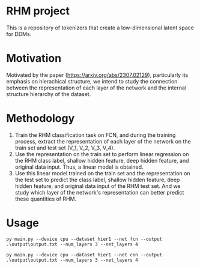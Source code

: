 # RHM project
This is a repository of tokenizers that create a low-dimensional latent space for DDMs. 
# Motivation
Motivated by the paper (https://arxiv.org/abs/2307.02129), particularly its emphasis on hierachical structure, we intend to study the connection between the representation of each layer of the network and the internal structure hierarchy of the dataset. 
# Methodology
1. Train the RHM classification task on FCN, and during the training process, extract the representation of each layer of the network on the train set and test set (V_1, V_2, V_3, V_4).  
2. Use the representation on the train set to perform linear regression on the RHM class label, shallow hidden feature, deep hidden feature, and original data input. Thus, a linear model is obtained.  
3. Use this linear model trained on the train set and the representation on the test set to predict the class label, shallow hidden feature, deep hidden feature, and original data input of the RHM test set. And we study which layer of the network's representation can better predict these quantities of RHM. 
# Usage
```
py main.py --device cpu --dataset hier1 --net fcn --output .\output\output.txt --num_layers 3 --net_layers 4
```
```
py main.py --device cpu --dataset hier1 --net cnn --output .\output\output.txt --num_layers 3 --net_layers 4
```
